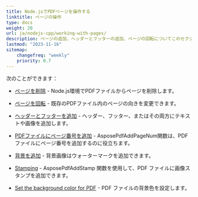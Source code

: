 ```yaml
---
title: Node.jsでPDFページを操作する
linktitle: ページの操作
type: docs
weight: 20
url: ja/nodejs-cpp/working-with-pages/
description: ページの追加、ヘッダーとフッターの追加、ページの回転についてこのセクションで知ることができます。Aspose.PDF for Node.js via C++がこのトピックのすべての詳細を説明します。
lastmod: "2023-11-16"
sitemap:
    changefreq: "weekly"
    priority: 0.7
---
```


次のことができます：

- [ページを削除](/pdf/nodejs-cpp/delete-pages/) - Node.js環境でPDFファイルからページを削除します。
- [ページを回転](/pdf/nodejs-cpp/rotate-pages/) - 既存のPDFファイル内のページの向きを変更できます。
- [ヘッダーとフッターを追加](/pdf/nodejs-cpp/add-headers-and-footers-of-pdf-file/) - ヘッダー、フッター、またはその両方にテキストや画像を追加します。
- [PDFファイルにページ番号を追加](/pdf/nodejs-cpp/add-page-number/) - AsposePdfAddPageNum関数は、PDFファイルにページ番号を追加するのに役立ちます。

- [背景を追加](/pdf/nodejs-cpp/add-background/) - 背景画像はウォーターマークを追加できます。
- [Stamping](/pdf/nodejs-cpp/stamping/) - AsposePdfAddStamp 関数を使用して、PDF ファイルに画像スタンプを追加できます。
- [Set the background color for PDF](/pdf/nodejs-cpp/set-background-color/) - PDF ファイルの背景色を設定します。